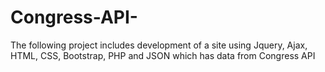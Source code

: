 # Congress-API-
The following project includes development of a site using Jquery, Ajax, HTML, CSS, Bootstrap, PHP and JSON which has data from Congress API
